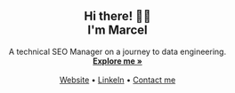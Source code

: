 <div align="center">
    <h2>Hi there! 👋🤓<br>I'm Marcel</h2>
    <p>
        A technical SEO Manager on a journey to data engineering.
        <br />
        <a href="#"><strong>Explore me »</strong></a>
        <br />
        <br />
        <a href="#">Website</a>
        •
        <a href="#">LinkeIn</a>
        •
        <a href="#">Contact me</a>
    </p>
</div>